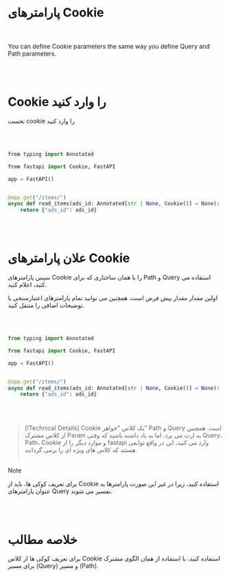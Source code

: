# پارامترهای Cookie

<br><br>
You can define Cookie parameters the same way you define Query and Path parameters.


<br><br>
# Cookie را وارد کنید
نخست cookie را وارد کنید

<br><br>
```python
from typing import Annotated

from fastapi import Cookie, FastAPI

app = FastAPI()


@app.get("/items/")
async def read_items(ads_id: Annotated[str | None, Cookie()] = None):
    return {"ads_id": ads_id}
```
<br><br>
# علان پارامترهای Cookie
سپس پارامترهای Cookie را با همان ساختاری که برای Path و Query استفاده می کنید، اعلام کنید.

اولین مقدار مقدار پیش فرض است، همچنین می توانید تمام پارامترهای اعتبارسنجی یا توضیحات اضافی را منتقل کنید.


<br><br>
```python
from typing import Annotated

from fastapi import Cookie, FastAPI

app = FastAPI()


@app.get("/items/")
async def read_items(ads_id: Annotated[str | None, Cookie()] = None):
    return {"ads_id": ads_id}
```
<br><br>
>[!Technical Details]
> Cookie یک کلاس "خواهر" Path و Query است. همچنین از کلاس مشترک Param به ارث می برد.
> اما به یاد داشته باشید که وقتی Query، Path، Cookie و موارد دیگر را از fastapi وارد می کنید، این در واقع توابعی هستند که کلاس های ویژه ای را برمی گردانند.
<br><br>

>[!NOTE]
> برای تعریف کوکی ها، باید از Cookie استفاده کنید، زیرا در غیر این صورت پارامترها به عنوان پارامترهای Query تفسیر می شوند.


<br><br>
# خلاصه مطالب
برای تعریف کوکی ها از کلاس Cookie استفاده کنید، با استفاده از همان الگوی مشترک برای مسیر (Query) و مسیر (Path).

